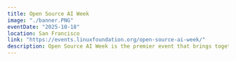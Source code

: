 ```yaml
---
title: Open Source AI Week
image: "./banner.PNG"
eventDate: "2025-10-18"
location: San Francisco
link: "https://events.linuxfoundation.org/open-source-ai-week/"
description: Open Source AI Week is the premier event that brings together the best AI and ML conferences, hackathons, startup showcases, and networking opportunities exploring the intersection of artificial intelligence, machine learning, and open source technology. Taking place between October 18 – 26, 2025 in San Francisco area.
---
```

